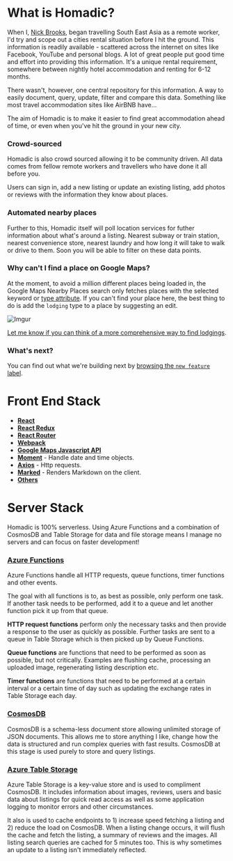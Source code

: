 # What is Homadic?
When I, [Nick Brooks](https://www.twitter.com/nickbrooks37), began travelling South East Asia as a remote worker, I'd try and scope out a cities rental situation before I hit the ground. This information is readily available - scattered across the internet on sites like Facebook, YouTube and personal blogs. A lot of great people put good time and effort into providing this information. It's a unique rental requirement, somewhere between nightly hotel accommodation and renting for 6-12 months.

There wasn't, however, one central repository for this information. A way to easily document, query, update, filter and compare this data. Something like most travel accommodation sites like AirBNB have...

The aim of Homadic is to make it easier to find great accommodation ahead of time, or even when you've hit the ground in your new city.

### Crowd-sourced
Homadic is also crowd sourced allowing it to be community driven. All data comes from fellow remote workers and travellers who have done it all before you.

Users can sign in, add a new listing or update an existing listing, add photos or reviews with the information they know about places.

### Automated nearby places
Further to this, Homadic itself will poll location services for futher information about what's around a listing. Nearest subway or train station, nearest convenience store, nearest laundry and how long it will take to walk or drive to them. Soon you will be able to filter on these data points.

### Why can't I find a place on Google Maps?
At the moment, to avoid a million different places being loaded in, the Google Maps Nearby Places search only fetches places with the selected keyword or [type attribute](https://developers.google.com/places/supported_types). If you can't find your place here, the best thing to do is add the `lodging` type to a place by suggesting an edit.

![Imgur](https://i.imgur.com/1NgHK7C.jpg)

 [Let me know if you can think of a more comprehensive way to find lodgings](https://github.com/HomadicCo/Homadic.Web/issues/7).

### What's next?
You can find out what we're building next by [browsing the `new feature` label](https://github.com/HomadicCo/Homadic.Web/labels/new%20feature).

# Front End Stack
- **[React](https://github.com/facebook/react)**
- **[React Redux](https://github.com/reduxjs/react-redux)**
- **[React Router](https://github.com/ReactTraining/react-router)**
- **[Webpack](https://github.com/webpack/webpack)**
- **[Google Maps Javascript API](https://developers.google.com/maps/documentation/javascript/tutorial)**
- **[Moment](https://github.com/moment/moment)** - Handle date and time objects.
- **[Axios](https://github.com/axios/axios)** - Http requests.
- **[Marked](https://github.com/markedjs/marked)** - Renders Markdown on the client.
- **[Others](package.json)**

# Server Stack
Homadic is 100% serverless. Using Azure Functions and a combination of CosmosDB and Table Storage for data and file storage means I manage no servers and can focus on faster development!

### [Azure Functions](https://docs.microsoft.com/en-us/azure/azure-functions/functions-overview)
Azure Functions handle all HTTP requests, queue functions, timer functions and other events.

The goal with all functions is to, as best as possible, only perform one task. If another task needs to be performed, add it to a queue and let another function pick it up from that queue.

**HTTP request functions** perform only the necessary tasks and then provide a response to the user as quickly as possible. Further tasks are sent to a queue in Table Storage which is then picked up by Queue Functions.

**Queue functions** are functions that need to be performed as soon as possible, but not critically. Examples are flushing cache, processing an uploaded image, regenerating listing description etc.

**Timer functions** are functions that need to be performed at a certain interval or a certain time of day such as updating the exchange rates in Table Storage each day.

### [CosmosDB](https://docs.microsoft.com/en-us/azure/cosmos-db/introduction)
CosmosDB is a schema-less document store allowing unlimited storage of JSON documents. This allows me to store anything I like, change how the data is structured and run complex queries with fast results. CosmosDB at this stage is used purely to store and query listings.

### [Azure Table Storage](https://docs.microsoft.com/en-us/azure/cosmos-db/table-storage-overview)
Azure Table Storage is a key-value store and is used to compliment CosmosDB. It includes information about images, reviews, users and basic data about listings for quick read access as well as some application logging to monitor errors and other circumstances.

It also is used to cache endpoints to 1) increase speed fetching a listing and 2) reduce the load on CosmosDB. When a listing change occurs, it will flush the cache and fetch the listing, a summary of reviews and the images. All listing search queries are cached for 5 minutes too. This is why sometimes an update to a listing isn't immediately reflected.
